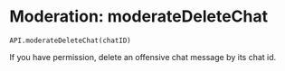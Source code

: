 Moderation: moderateDeleteChat
====

```
API.moderateDeleteChat(chatID)
```

If you have permission, delete an offensive chat message by its chat id.

